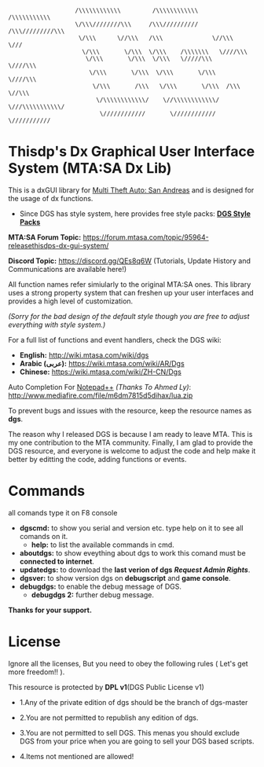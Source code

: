 ```
                   /\\\\\\\\\\\\         /\\\\\\\\\\\\     /\\\\\\\\\\\
                   \/\\\////////\\\     /\\\//////////    /\\\/////////\\\
                    \/\\\      \//\\\   /\\\              \//\\\      \///
                     \/\\\       \/\\\  \/\\\    /\\\\\\\   \////\\\
                      \/\\\       \/\\\  \/\\\   \/////\\\      \////\\\
                       \/\\\       \/\\\  \/\\\       \/\\\         \////\\\
                        \/\\\       /\\\   \/\\\       \/\\\  /\\\      \//\\\
                         \/\\\\\\\\\\\\/    \//\\\\\\\\\\\\/  \///\\\\\\\\\\\/
                          \////////////       \////////////      \///////////
```
# Thisdp's Dx Graphical User Interface System (MTA:SA Dx Lib)

This is a dxGUI library for [Multi Theft Auto: San Andreas](https://mtasa.com/) and is designed for the usage of dx functions.

* Since DGS has style system, here provides free style packs: **[DGS Style Packs](https://github.com/thisdp/DGS-Styles)**

**MTA:SA Forum Topic:** https://forum.mtasa.com/topic/95964-releasethisdps-dx-gui-system/

**Discord Topic:** https://discord.gg/QEs8q6W
(Tutorials, Update History and Communications are available here!)

All function names refer simiularly to the original MTA:SA ones. This library uses a strong property system that can freshen up your user interfaces and provides a high level of customization.

*(Sorry for the bad design of the default style though you are free to adjust everything with style system.)*

For a full list of functions and event handlers, check the DGS wiki:
* **English:** http://wiki.mtasa.com/wiki/dgs
* **Arabic (عربى):** https://wiki.mtasa.com/wiki/AR/Dgs
* **Chinese:** https://wiki.mtasa.com/wiki/ZH-CN/Dgs

Auto Completion For [Notepad++](https://notepad-plus-plus.org/) *(Thanks To Ahmed Ly)*: http://www.mediafire.com/file/m6dm7815d5dihax/lua.zip

To prevent bugs and issues with the resource, keep the resource names as **dgs**.

The reason why I released DGS is because I am ready to leave MTA. This is my one contribution to the MTA community.
Finally, I am glad to provide the DGS resource, and everyone is welcome to adjust the code and help make it better by editting the code, adding functions or events.

# Commands
all comands type it on F8 console
* **dgscmd:**  to show you serial and version etc. type help  on it to see all comands on it.
  * **help:**  to list the available commands in cmd.
* **aboutdgs:** to show eveything about dgs to work this comand must be **connected to internet**.
* **updatedgs:** to download the **last verion of dgs** ***Request Admin Rights***.
* **dgsver:** to show version dgs on **debugscript** and **game console**.
* **debugdgs:** to enable the debug message of DGS.
  * **debugdgs 2:** further debug message.





**Thanks for your support.**

# License

Ignore all the licenses, But you need to obey the following rules ( Let's get more freedom!! ).

This resource is protected by **DPL v1**(DGS Public License v1)

* 1.Any of the private edition of dgs should be the branch of dgs-master

* 2.You are not permitted to republish any edition of dgs.

* 3.You are not permitted to sell DGS. This menas you should exclude DGS from your price when you are going to sell your DGS based scripts.

* 4.Items not mentioned are allowed!
